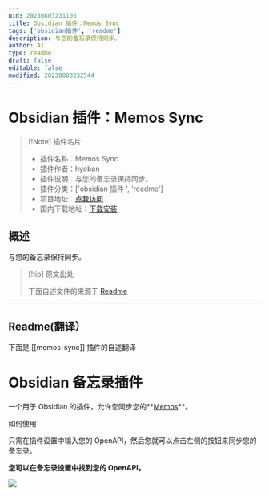 ```yaml
---
uid: 20230803231105
title: Obsidian 插件：Memos Sync
tags: ['obsidian插件', 'readme']
description: 与您的备忘录保持同步。
author: AI
type: readme
draft: false
editable: false
modified: 20230803232544
---
```


# Obsidian 插件：Memos Sync

> [!Note] 插件名片
> - 插件名称：Memos Sync
> - 插件作者：hyoban
> - 插件说明：与您的备忘录保持同步。
> - 插件分类：['obsidian 插件 ', 'readme']
> - 项目地址：[点我访问](https://github.com/hyoban/obsidian-memos-plugin)
> - 国内下载地址：[下载安装](https://pkmer.cn/products/plugin/pluginMarket/?memos-sync)

## 概述

与您的备忘录保持同步。

> [!tip] 原文出处
>
>下面自述文件的来源于 [Readme](https://ghproxy.net/https://raw.githubusercontent.com/hyoban/obsidian-memos-plugin/main/README.md)
>

---

## Readme(翻译）

下面是 [[memos-sync]] 插件的自述翻译

# Obsidian 备忘录插件

一个用于 Obsidian 的插件，允许您同步您的**[Memos](https://usememos.com/)**。

如何使用

只需在插件设置中输入您的 OpenAPI，然后您就可以点击左侧的按钮来同步您的备忘录。

**您可以在备忘录设置中找到您的 OpenAPI。**

![](./docs/images/Pasted%20image%2020230517095059.png)
